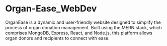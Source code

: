 # Organ-Ease_WebDev
OrganEase is a dynamic and user-friendly website designed to simplify the process of organ donation management. Built using the MERN stack, which comprises MongoDB, Express, React, and Node.js, this platform allows organ donors and recipients to connect with ease.
